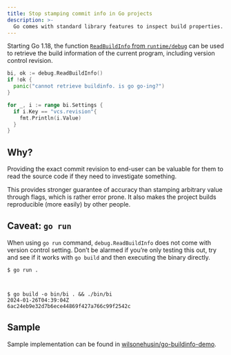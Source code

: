 ```yaml
---
title: Stop stamping commit info in Go projects
description: >-
  Go comes with standard library features to inspect build properties. Use `debug.ReadBuildInfo`.
---
```



Starting Go 1.18, the function [`ReadBuildInfo` from `runtime/debug`](https://pkg.go.dev/runtime/debug#ReadBuildInfo) can be used to retrieve the build information of the current program, including version control revision.

```go
bi, ok := debug.ReadBuildInfo()
if !ok {
  panic("cannot retrieve buildinfo. is go go-ing?")
}

for _, i := range bi.Settings {
  if i.Key == "vcs.revision"{
    fmt.Println(i.Value)
  }
}
```

## Why?

Providing the exact commit revision to end-user can be valuable for them to read the source code if they need to investigate something.

This provides stronger guarantee of accuracy than stamping arbitrary value through flags, which is rather error prone. It also makes the project builds reproducible (more easily) by other people.

## Caveat: `go run`

When using `go run` command, `debug.ReadBuildInfo` does not come with version control setting. Don’t be alarmed if you’re only testing this out, try and see if it works with `go build` and then executing the binary directly.

```shell-session
$ go run .



$ go build -o bin/bi . && ./bin/bi
2024-01-26T04:39:04Z
6ac24eb9e32d7b6ece44869f427a766c99f2542c
```

## Sample

Sample implementation can be found in [wilsonehusin/go-buildinfo-demo](https://github.com/wilsonehusin/go-buildinfo-demo).
